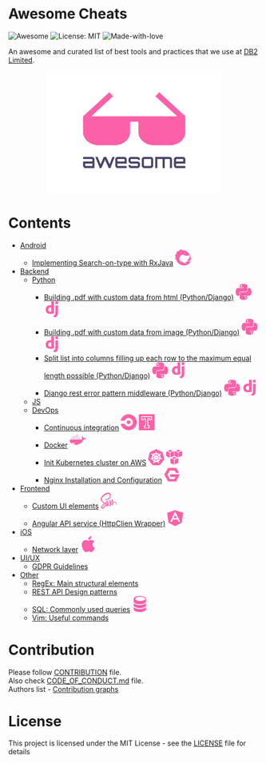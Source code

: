 # Awesome Cheats

![Awesome](https://cdn.rawgit.com/sindresorhus/awesome/d7305f38d29fed78fa85652e3a63e154dd8e8829/media/badge.svg)
![License: MIT](https://img.shields.io/badge/License-MIT-green.svg)
![Made-with-love](https://img.shields.io/badge/Made%20with-Love-green.svg)

An awesome and curated list of best tools and practices that we use at [DB2 Limited](https://db2.io).

<p align="center">
  <img src="./assets/awesome.svg" width="350">
</p>

# Contents
- [Android](./android/README.md)
  - [Implementing Search-on-type with RxJava](./android/search_on_type_with_rx_java.md) ![RxJava](./assets/icons/rxjava.svg)
- [Backend](./backend/README.md)
  - [Python](./backend/python/README.md)
    - [Building .pdf with custom data from html (Python/Django)](backend/python/building_pdf_from_html_python.md) ![Python](./assets/icons/python.svg) ![Django](./assets/icons/django.svg)
    - [Building .pdf with custom data from image (Python/Django)](backend/python/building_pdf_from_image_python.md) ![Python](./assets/icons/python.svg) ![Django](./assets/icons/django.svg)
    - [Split list into columns filling up each row to the maximum equal length possible (Python/Django)](backend/python/split_list_into_columns.md) ![Python](./assets/icons/python.svg) ![Django](./assets/icons/django.svg)
    - [Django rest error pattern middleware (Python/Django)](backend/python/djnago_rest_framework_error_handler.md) ![Python](./assets/icons/python.svg) ![Django](./assets/icons/django.svg)
  - [JS](./backend/js/README.md)
  - [DevOps](./backend/devops/README.md)
    - [Continuous integration](backend/devops/continuous_integration.md) ![CircleCI](./assets/icons/circle.svg) ![Travis](./assets/icons/travis.svg)
    - [Docker](./backend/docker.md) ![Docker](./assets/icons/docker.svg)
    - [Init Kubernetes cluster on AWS](backend/devops/init_kubernetes_cluster_aws.md) ![Kubernetes](./assets/icons/kubernetes.svg) ![AWS](./assets/icons/aws.svg)
    - [Nginx Installation and Configuration](backend/devops/nginx.md) ![Nginx](./assets/icons/nginx.svg)
- [Frontend](./frontend/README.md)
  - [Custom UI elements](./frontend/ui_elements.md) ![Sass](./assets/icons/sass.svg)
  - [Angular API service (HttpClien Wrapper)](./frontend/ng_api_service.md) ![Angular](./assets/icons/angular.svg)
- [iOS](./ios/)
  - [Network layer](./ios/network_layer.md) ![SQL](./assets/icons/apple.svg)
- [UI/UX](./design/README.md)
  - [GDPR Guidelines](./design/gdpr_guidelines.md)
- [Other](./other/README.md)
  - [RegEx: Main structural elements](./other/regex_structural_elements.md)
  - [REST API Design patterns](/other/rest_api_design_patterns.md)
  - [SQL: Commonly used queries](./other/SQL.md) ![SQL](./assets/icons/sql.svg)
  - [Vim: Useful commands](./other/vim_commands.md)

# Contribution
Please follow [CONTRIBUTION](.github/CONTRIBUTING.md) file.  
Also check [CODE_OF_CONDUCT.md](.github/CODE_OF_CONDUCT.md) file.  
Authors list - [Contribution graphs](https://github.com/DB2-Limited/awesome-cheats/graphs/contributors)


# License
This project is licensed under the MIT License - see the [LICENSE](./LICENSE) file for details
